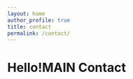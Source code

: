 ```yaml
---
layout: home
author_profile: true
title: contact
permalink: /contact/
---
```


<h1>Hello!MAIN Contact</h1>
